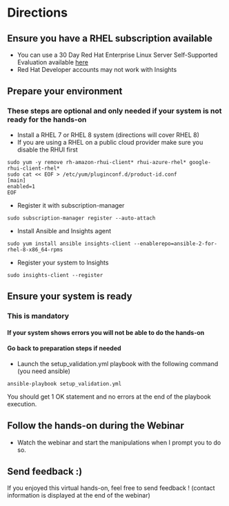 # Directions

## Ensure you have a RHEL subscription available
- You can use a 30 Day Red Hat Enterprise Linux Server Self-Supported Evaluation available [here](https://www.redhat.com/en/technologies/linux-platforms/enterprise-linux/try-it)
- Red Hat Developer accounts may not work with Insights

## Prepare your environment
### These steps are optional and only needed if your system is not ready for the hands-on

- Install a RHEL 7 or RHEL 8 system (directions will cover RHEL 8)
- If you are using a RHEL on a public cloud provider make sure you disable the RHUI first
```
sudo yum -y remove rh-amazon-rhui-client* rhui-azure-rhel* google-rhui-client-rhel*
sudo cat << EOF > /etc/yum/pluginconf.d/product-id.conf
[main]
enabled=1
EOF
```
- Register it with subscription-manager
```
sudo subscription-manager register --auto-attach
```
- Install Ansible and Insights agent
```
sudo yum install ansible insights-client --enablerepo=ansible-2-for-rhel-8-x86_64-rpms
```
- Register your system to Insights
```
sudo insights-client --register
```


## Ensure your system is ready
### This is mandatory
#### If your system shows errors you will not be able to do the hands-on
#### Go back to preparation steps if needed

- Launch the setup_validation.yml playbook with the following command (you need ansible)
```
ansible-playbook setup_validation.yml
```
You should get 1 OK statement and no errors at the end of the playbook execution.


## Follow the hands-on during the Webinar

- Watch the webinar and start the manipulations when I prompt you to do so.


## Send feedback :)

If you enjoyed this virtual hands-on, feel free to send feedback !
(contact information is displayed at the end of the webinar)
